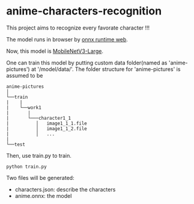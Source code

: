 # anime-characters-recognition

This project aims to recognize every favorate character !!!

The model runs in browser by [onnx runtime web](https://cloudblogs.microsoft.com/opensource/2021/09/02/onnx-runtime-web-running-your-machine-learning-model-in-browser/).

Now, this model is [MobileNetV3-Large](https://pytorch.org/blog/torchvision-mobilenet-v3-implementation/).

One can train this model by putting custom data folder(named as 'anime-pictures') at '/model/data/'. The folder structure for 'anime-pictures' is assumed to be
 ```
anime-pictures
│
└──train
|    |
|    └──work1
|       |
|       └───character1_1
|          │   image1_1_1.file
|          │   image1_1_2.file
|          │   ...
|   
└──test
```
Then, use train.py to train.
```
python train.py
```
Two files will be generated:

*   characters.json: describe the characters
*   anime.onnx: the model